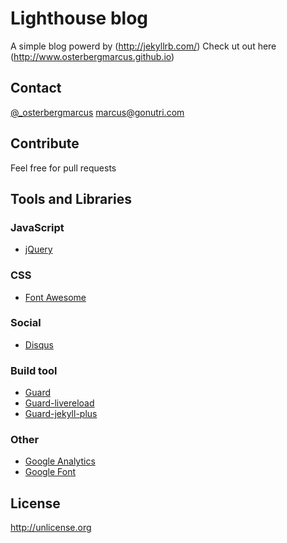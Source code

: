 # Lighthouse blog
A simple blog powerd by (http://jekyllrb.com/)
Check ut out here (http://www.osterbergmarcus.github.io)

## Contact
[@_osterbergmarcus](http://www.twitter.com/osterbergmarcus)
[marcus@gonutri.com](mailto:marcus@gonutri.com)

## Contribute
Feel free for pull requests

## Tools and Libraries

### JavaScript
 * [jQuery](http://jquery.com/)

### CSS
* [Font Awesome](http://fortawesome.github.io/Font-Awesome/)

### Social
* [Disqus](https://disqus.com/)

### Build tool
* [Guard](https://github.com/guard/)
* [Guard-livereload](https://github.com/guard/guard-livereload)
* [Guard-jekyll-plus](https://github.com/guard/guard-jekyll-plus)

### Other
* [Google Analytics](http://www.google.com/analytics/)
* [Google Font](https://www.google.com/fonts)

## License
http://unlicense.org
